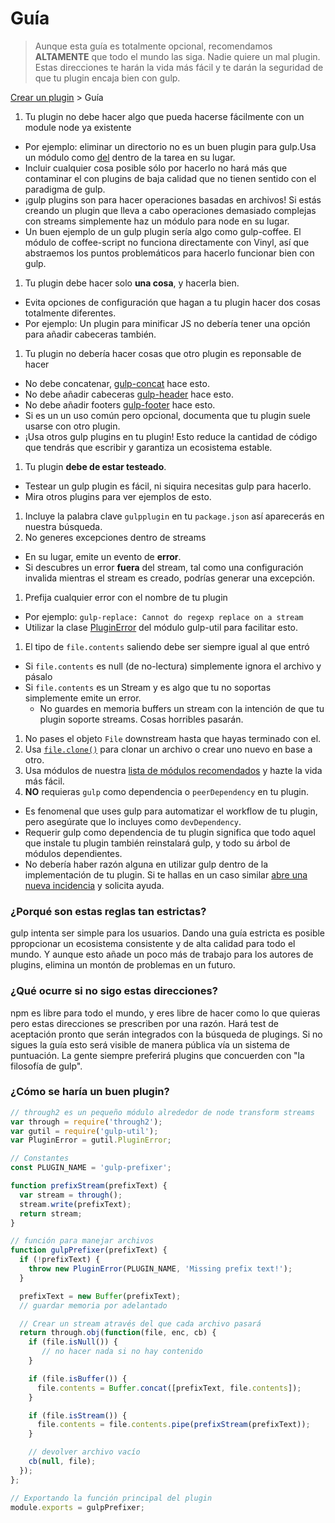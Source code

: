 # Guía

> Aunque esta guía es totalmente opcional, recomendamos **ALTAMENTE** que todo el mundo las siga. Nadie quiere un mal plugin. Estas direcciones te harán la vida más fácil y te darán la seguridad de que tu plugin encaja bien con gulp.

[Crear un plugin](README.md) > Guía

1. Tu plugin no debe hacer algo que pueda hacerse fácilmente con un module node ya existente
  - Por ejemplo: eliminar un directorio no es un buen plugin para gulp.Usa un módulo como [del](https://github.com/sindresorhus/del) dentro de la tarea en su lugar.
  - Incluir cualquier cosa posible sólo por hacerlo no hará más que contaminar el con plugins de baja calidad que no tienen sentido con el paradigma de gulp.
  - ¡gulp plugins son para hacer operaciones basadas en archivos! Si estás creando un plugin que lleva a cabo operaciones demasiado complejas con streams simplemente haz un módulo para node en su lugar.
  - Un buen ejemplo de un gulp plugin sería algo como gulp-coffee. El módulo de coffee-script no funciona directamente con Vinyl, así que abstraemos los puntos problemáticos para hacerlo funcionar bien con gulp.
1. Tu plugin debe hacer solo **una cosa**, y hacerla bien.
  - Evita opciones de configuración que hagan a tu plugin hacer dos cosas totalmente diferentes.
  - Por ejemplo: Un plugin para minificar JS no debería tener una opción para añadir cabeceras también.
1. Tu plugin no debería hacer cosas que otro plugin es reponsable de hacer
  - No debe concatenar, [gulp-concat](https://github.com/wearefractal/gulp-concat) hace esto.
  - No debe añadir cabeceras [gulp-header](https://github.com/godaddy/gulp-header) hace esto.
  - No debe añadir footers [gulp-footer](https://github.com/godaddy/gulp-footer) hace esto.
  - Si es un un uso común pero opcional, documenta que tu plugin suele usarse con otro plugin.
  - ¡Usa otros gulp plugins en tu plugin! Esto reduce la cantidad de código que tendrás que escribir y garantiza un ecosistema estable.
1. Tu plugin **debe de estar testeado**.
  - Testear un gulp plugin es fácil, ni siquira necesitas gulp para hacerlo.
  - Mira otros plugins para ver ejemplos de esto.
1. Incluye la palabra clave `gulpplugin` en tu `package.json` así aparecerás en nuestra búsqueda.
1. No generes excepciones dentro de streams
  - En su lugar, emite un evento de **error**.
  - Si descubres un error **fuera** del stream, tal como una configuración invalida mientras el stream es creado, podrías generar una excepción.
1. Prefija cualquier error con el nombre de tu plugin
  - Por ejemplo: `gulp-replace: Cannot do regexp replace on a stream`
  - Utilizar la clase [PluginError](https://github.com/gulpjs/gulp-util#new-pluginerrorpluginname-message-options) del módulo gulp-util para facilitar esto.
1. El tipo de `file.contents` saliendo debe ser siempre igual al que entró
  - Si `file.contents` es null (de no-lectura) simplemente ignora el archivo y pásalo
  - Si `file.contents` es un Stream y es algo que tu no soportas simplemente emite un error.
    - No guardes en memoria buffers un stream con la intención de que tu plugin soporte streams. Cosas horribles pasarán.
1. No pases el objeto `File` downstream hasta que hayas terminado con el.
1. Usa [`file.clone()`](https://github.com/wearefractal/vinyl#clone) para clonar un archivo o crear uno nuevo en base a otro.
1. Usa módulos de nuestra [lista de módulos recomendados](recommended-modules.md) y hazte la vida más fácil.
1. **NO** requieras `gulp` como dependencia o `peerDependency` en tu plugin.
  - Es fenomenal que uses gulp para automatizar el workflow de tu plugin, pero asegúrate que lo incluyes como `devDependency`.
  - Requerir gulp como dependencia de tu plugin significa que todo aquel que instale tu plugin también reinstalará gulp, y todo su árbol de módulos dependientes.
  - No debería haber razón alguna en utilizar gulp dentro de la implementación de tu plugin. Si te hallas en un caso similar [abre una nueva incidencia](https://github.com/gulpjs/gulp/issues) y solicita ayuda.

### ¿Porqué son estas reglas tan estrictas?

gulp intenta ser simple para los usuarios. Dando una guía estricta es posible ppropcionar un ecosistema consistente y de alta calidad para todo el mundo. Y aunque esto añade un poco más de trabajo para los autores de plugins, elimina un montón de problemas en un futuro.

### ¿Qué ocurre si no sigo estas direcciones?

npm es libre para todo el mundo, y eres libre de hacer como lo que quieras pero estas direcciones se prescriben por una razón. Hará test de aceptación pronto que serán integrados con la búsqueda de plugings. Si no sigues la guía esto será visible de manera pública vía un sistema de puntuación. La gente siempre preferirá plugins que concuerden con "la filosofía de gulp".

### ¿Cómo se haría un buen plugin?

```js
// through2 es un pequeño módulo alrededor de node transform streams
var through = require('through2');
var gutil = require('gulp-util');
var PluginError = gutil.PluginError;

// Constantes
const PLUGIN_NAME = 'gulp-prefixer';

function prefixStream(prefixText) {
  var stream = through();
  stream.write(prefixText);
  return stream;
}

// función para manejar archivos
function gulpPrefixer(prefixText) {
  if (!prefixText) {
    throw new PluginError(PLUGIN_NAME, 'Missing prefix text!');
  }

  prefixText = new Buffer(prefixText);
  // guardar memoria por adelantado

  // Crear un stream através del que cada archivo pasará
  return through.obj(function(file, enc, cb) {
    if (file.isNull()) {
       // no hacer nada si no hay contenido
    }

    if (file.isBuffer()) {
      file.contents = Buffer.concat([prefixText, file.contents]);
    }

    if (file.isStream()) {
      file.contents = file.contents.pipe(prefixStream(prefixText));
    }

    // devolver archivo vacío
    cb(null, file);
  });
};

// Exportando la función principal del plugin
module.exports = gulpPrefixer;
```
